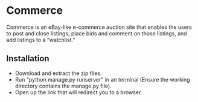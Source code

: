 # Commerce

Commerce is an eBay-like e-commerce auction site that enables the users to post and close listings, place bids and comment on those listings, and add listings to a “watchlist.”


## Installation

- Download and extract the zip files.
- Run "python manage.py runserver" in an terminal (Ensure the working directory contains the manage.py file).
- Open up the link that will redirect you to a browser.
